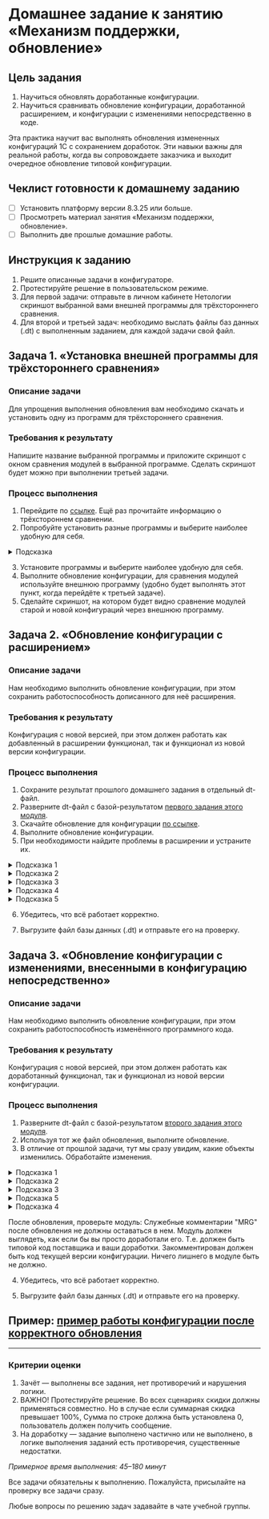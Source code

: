 # Домашнее задание к занятию «Механизм поддержки, обновление»

## Цель задания

1. Научиться обновлять доработанные конфигурации. 
2. Научиться сравнивать обновление конфигурации, доработанной расширением, и конфигурации с изменениями непосредственно в коде.

Эта практика научит вас выполнять обновления измененных конфигураций 1С с сохранением доработок. Эти навыки важны для реальной работы, когда вы сопровождаете заказчика и выходит очередное обновление типовой конфигурации.

## Чеклист готовности к домашнему заданию

- [ ] Установить платформу версии 8.3.25 или больше.
- [ ] Просмотреть материал занятия «Механизм поддержки, обновление».
- [ ] Выполнить две прошлые домашние работы.

## Инструкция к заданию

1. Решите описанные задачи в конфигураторе.
2. Протестируйте решение в пользовательском режиме.
3. Для первой задачи: отправьте в личном кабинете Нетологии скриншот выбранной вами внешней программы для трёхстороннего сравнения.
4. Для второй и третьей задач: необходимо выслать файлы баз данных (.dt) с выполненным заданием, для каждой задачи свой файл.

## Задача 1. «Установка внешней программы для трёхстороннего сравнения»

### Описание задачи
Для упрощения выполнения обновления вам необходимо скачать и установить одну из программ для трёхстороннего сравнения.

### Требования к результату
Напишите название выбранной программы и приложите скриншот с окном сравнения модулей в выбранной программе. Сделать скриншот будет можно при выполнении третьей задачи.

### Процесс выполнения
1. Перейдите по [ссылке](https://wonderland.v8.1c.ru/blog/razvitie-sravneniya-obedineniya-moduley/). Ещё раз прочитайте информацию о трёхстороннем сравнении.
2. Попробуйте установить разные программы и выберите наиболее удобную для себя.
<details>
  <summary>Подсказка</summary>
  Наиболее популярными являются Kdiff3 и Perforce P4Merge. Вероятно, вам они могут приглянуться.
</details>

3. Установите программы и выберите наиболее удобную для себя.
4. Выполните обновление конфигурации, для сравнения модулей используйте внешнюю программу (удобно будет выполнять этот пункт, когда перейдёте к третьей задаче).
5. Сделайте скриншот, на котором будет видно сравнение модулей старой и новой конфигураций через внешнюю программу.

## Задача 2. «Обновление конфигурации с расширением»

### Описание задачи
Нам необходимо выполнить обновление конфигурации, при этом сохранить работоспособность дописанного для неё расширения.

### Требования к результату
Конфигурация с новой версией, при этом должен работать как добавленный в расширении функционал, так и функционал из новой версии конфигурации.

### Процесс выполнения
1. Сохраните результат прошлого домашнего задания в отдельный dt-файл.
2. Разверните dt-файл с базой-результатом [первого задания этого модуля](homework-11-1.md).
3. Скачайте обновление для конфигурации [по ссылке](src/update.cfu).
4. Выполните обновление конфигурации.
5. При необходимости найдите проблемы в расширении и устраните их.
<details>
  <summary>Подсказка 1</summary>
  Так как конфигурация находится на полной поддержке, при выполнении обновления никаких дополнительных окон не появится. 1С просто сообщит, что конфигурация обновлена.
</details>
<details>
  <summary>Подсказка 2</summary>
  Запустите приложение в пользовательском режиме и проверьте, что тот функционал, который вы дорабатывали, продолжает работать.
</details>
<details>
  <summary>Подсказка 3</summary>
  В справочнике Контрагенты появилась табличная часть «Приобретённая номенклатура», но это никак не пересекается с вашими доработками (если вы не добавляли на форму Контрагентов отдельных команд и полей для работы с Контактными лицами).
</details>
<details>
  <summary>Подсказка 4</summary>
  При открытии формы документа «Заказ покупателя», можно увидеть предупреждение, что возник конфликт с расширением. Теперь при изменении строки применяется только скидка, указанная в табличной части, но скидка, указанная в шапке документа, игнорируется. Надо доработать расширение так, чтобы скидки суммировались, но при этом не превышали 100%.
</details>
<details>
  <summary>Подсказка 5</summary>
  Перенесите в блок «Удаление» новый код и дополните свой код в блоке Вставка так, чтобы считывался процент из табличной части.
</details>

6. Убедитесь, что всё работает корректно.


7. Выгрузите файл базы данных (.dt) и отправьте его на проверку.

## Задача 3. «Обновление конфигурации с изменениями, внесенными в конфигурацию непосредственно»

### Описание задачи
Нам необходимо выполнить обновление конфигурации, при этом сохранить работоспособность изменённого программного кода.

### Требования к результату
Конфигурация с новой версией, при этом должен работать как доработанный функционал, так и функционал из новой версии конфигурации.

### Процесс выполнения
1. Разверните dt-файл с базой-результатом [второго задания этого модуля](homework-11-2.md).
2. Используя тот же файл обновления, выполните обновление.
3. В отличие от прошлой задачи, тут мы сразу увидим, какие объекты изменились. Обработайте изменения.
<details>
  <summary>Подсказка 1</summary>
  Используйте режим «Показывать только дважды измененные свойства», чтобы не анализировать лишнее.
</details>
<details>
  <summary>Подсказка 2</summary>
  Сделайте скриншот с программой трёхстороннего сравнения.
</details>
<details>
  <summary>Подсказка 3</summary>
  В форме документа поменялся программный код. Убедитесь, что с добавленных вами процедур сняты флажки (чтобы они не удалились).
  
  При этом на всех процедурах, которые добавлены в модуль, флажки должны стоять.
</details>
<details>
  <summary>Подсказка 5</summary>
  Некоторые процедуры как будто не изменились. Однако они были перенесены в новые области кода. Сохраните эти изменения.
</details>
<details>
  <summary>Подсказка 4</summary>
  Доработайте процедуру расчёта строки.
</details>

После обновления, проверьте модуль: Служебные комментарии "MRG" после обновления не должны оставаться в нем. Модуль должен выглядеть, как если бы вы просто доработали его. Т.е. должен быть типовой код поставщика и ваши доработки. Закомментирован должен быть код текущей версии конфигурации. Ничего лишнего в модуле быть не должно.

4. Убедитесь, что всё работает корректно.

5. Выгрузите файл базы данных (.dt) и отправьте его на проверку.

## Пример: [пример работы конфигурации после корректного обновления](examples/HW_11_3_example.md)

------

### Критерии оценки

1. Зачёт — выполнены все задания, нет противоречий и нарушения логики. 
2. ВАЖНО! Протестируйте решение. Во всех сценариях скидки должны применяться совместно. Но в случае если суммарная скидка превышает 100%, Сумма по строке должна быть установлена 0, пользователь должен получить сообщение.
3. На доработку — задание выполнено частично или не выполнено, в логике выполнения заданий есть противоречия, существенные недостатки.

*Примерное время выполнения: 45–180 минут*

Все задачи обязательны к выполнению. Пожалуйста, присылайте на проверку все задачи сразу.

Любые вопросы по решению задач задавайте в чате учебной группы.

